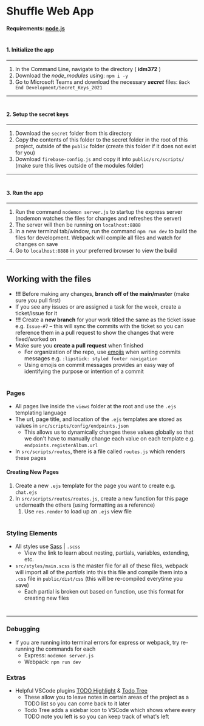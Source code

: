 # Shuffle Web App
#### Requirements: [node.js](https://nodejs.org/en/)

#
#### 1. Initialize the app

---

1. In the Command Line, navigate to the directory ( **idm372** )
2. Download the *node_modules* using: `npm i -y`
3. Go to Microsoft Teams and download the necessary ***secret*** files: `Back End Development/Secret_Keys_2021`

---

#
#### 2. Setup the secret keys

---

1. Download the `secret` folder from this directory
2. Copy the contents of this folder to the secret folder in the root of this project, outside of the `public` folder (create this folder if it does not exist for you)
3. Download `firebase-config.js` and copy it into `public/src/scripts/` (make sure this lives outside of the modules folder)

---

#
#### 3. Run the app

---

1. Run the command `nodemon server.js` to startup the express server (nodemon watches the files for changes and refreshes the server)
2. The server will then be running on `localhost:8888`
3. In a new terminal tab/window, run the command `npm run dev` to build the files for development. Webpack will compile all files and watch for changes on save
4. Go to `localhost:8888` in your preferred browser to view the build

---

#
## Working with the files
* **!!!** Before making any changes, **branch off of the main/master** (make sure you pull first)
* If you see any issues or are assigned a task for the week, create a ticket/issue for it
* **!!!** Create a **new branch** for your work titled the same as the ticket issue e.g. `Issue-#7` – this will sync the commits with the ticket so you can reference them in a pull request to show the changes that were fixed/worked on
* Make sure you **create a pull request** when finished
    * For organization of the repo, use [emojis](https://gitmoji.dev/) when writing commits messages e.g. `:lipstick: styled footer navigation`
    * Using emojis on commit messages provides an easy way of identifying the purpose or intention of a commit 
#
### Pages
* All pages live inside the `views` folder at the root and use the `.ejs` templating language
* The url, page title, and location of the `.ejs` templates are stored as values in `src/scripts/config/endpoints.json`
    * This allows us to dynamically changes these values globally so that we don't have to manually change each value on each template e.g. `endpoints.registerAlbum.url`
* In `src/scripts/routes`, there is a file called `routes.js` which renders these pages
#### Creating New Pages
1. Create a new `.ejs` template for the page you want to create e.g. `chat.ejs`
2. In `src/scripts/routes/routes.js`, create a new function for this page underneath the others (using formatting as a reference)
    1. Use `res.render` to load up an `.ejs` view file
#
### Styling Elements
* All styles use [Sass](https://sass-lang.com/guide) | `.scss`
    * View the link to learn about nesting, partials, variables, extending, etc.
* `src/styles/main.scss` is the master file for all of these files, webpack will import all of the *partials* into this this file and compile them into a `.css` file in `public/dist/css` (this will be re-compiled everytime you save)
    * Each partial is broken out based on function, use this format for creating new files
#
---

### Debugging
* If you are running into terminal errors for express or webpack, try re-running the commands for each
    * Express: `nodemon server.js`
    * Webpack: `npm run dev`

### Extras
* Helpful VSCode plugins [TODO Highlight](https://marketplace.visualstudio.com/items?itemName=wayou.vscode-todo-highlight) & [Todo Tree](https://marketplace.visualstudio.com/items?itemName=Gruntfuggly.todo-tree)
    * These allow you to leave notes in certain areas of the project as a TODO list so you can come back to it later
    * Todo Tree adds a sidebar icon to VSCode which shows where every TODO note you left is so you can keep track of what's left